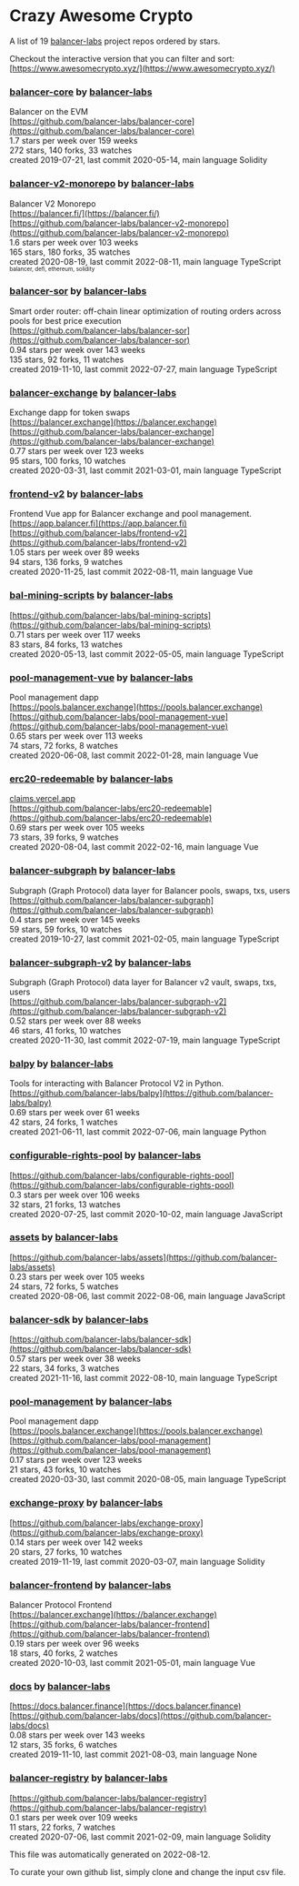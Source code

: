 # Crazy Awesome Crypto
A list of 19 [balancer-labs](https://github.com/balancer-labs) project repos ordered by stars.  

Checkout the interactive version that you can filter and sort: 
[https://www.awesomecrypto.xyz/](https://www.awesomecrypto.xyz/)  


### [balancer-core](https://github.com/balancer-labs/balancer-core) by [balancer-labs](https://github.com/balancer-labs)  
Balancer on the EVM  
[https://github.com/balancer-labs/balancer-core](https://github.com/balancer-labs/balancer-core)  
1.7 stars per week over 159 weeks  
272 stars, 140 forks, 33 watches  
created 2019-07-21, last commit 2020-05-14, main language Solidity  


### [balancer-v2-monorepo](https://github.com/balancer-labs/balancer-v2-monorepo) by [balancer-labs](https://github.com/balancer-labs)  
Balancer V2 Monorepo  
[https://balancer.fi/](https://balancer.fi/)  
[https://github.com/balancer-labs/balancer-v2-monorepo](https://github.com/balancer-labs/balancer-v2-monorepo)  
1.6 stars per week over 103 weeks  
165 stars, 180 forks, 35 watches  
created 2020-08-19, last commit 2022-08-11, main language TypeScript  
<sub><sup>balancer, defi, ethereum, solidity</sup></sub>


### [balancer-sor](https://github.com/balancer-labs/balancer-sor) by [balancer-labs](https://github.com/balancer-labs)  
Smart order router: off-chain linear optimization of routing orders across pools for best price execution  
[https://github.com/balancer-labs/balancer-sor](https://github.com/balancer-labs/balancer-sor)  
0.94 stars per week over 143 weeks  
135 stars, 92 forks, 11 watches  
created 2019-11-10, last commit 2022-07-27, main language TypeScript  


### [balancer-exchange](https://github.com/balancer-labs/balancer-exchange) by [balancer-labs](https://github.com/balancer-labs)  
Exchange dapp for token swaps  
[https://balancer.exchange](https://balancer.exchange)  
[https://github.com/balancer-labs/balancer-exchange](https://github.com/balancer-labs/balancer-exchange)  
0.77 stars per week over 123 weeks  
95 stars, 100 forks, 10 watches  
created 2020-03-31, last commit 2021-03-01, main language TypeScript  


### [frontend-v2](https://github.com/balancer-labs/frontend-v2) by [balancer-labs](https://github.com/balancer-labs)  
Frontend Vue app for Balancer exchange and pool management.  
[https://app.balancer.fi](https://app.balancer.fi)  
[https://github.com/balancer-labs/frontend-v2](https://github.com/balancer-labs/frontend-v2)  
1.05 stars per week over 89 weeks  
94 stars, 136 forks, 9 watches  
created 2020-11-25, last commit 2022-08-11, main language Vue  


### [bal-mining-scripts](https://github.com/balancer-labs/bal-mining-scripts) by [balancer-labs](https://github.com/balancer-labs)  
  
[https://github.com/balancer-labs/bal-mining-scripts](https://github.com/balancer-labs/bal-mining-scripts)  
0.71 stars per week over 117 weeks  
83 stars, 84 forks, 13 watches  
created 2020-05-13, last commit 2022-05-05, main language TypeScript  


### [pool-management-vue](https://github.com/balancer-labs/pool-management-vue) by [balancer-labs](https://github.com/balancer-labs)  
Pool management dapp  
[https://pools.balancer.exchange](https://pools.balancer.exchange)  
[https://github.com/balancer-labs/pool-management-vue](https://github.com/balancer-labs/pool-management-vue)  
0.65 stars per week over 113 weeks  
74 stars, 72 forks, 8 watches  
created 2020-06-08, last commit 2022-01-28, main language Vue  


### [erc20-redeemable](https://github.com/balancer-labs/erc20-redeemable) by [balancer-labs](https://github.com/balancer-labs)  
  
[claims.vercel.app](claims.vercel.app)  
[https://github.com/balancer-labs/erc20-redeemable](https://github.com/balancer-labs/erc20-redeemable)  
0.69 stars per week over 105 weeks  
73 stars, 39 forks, 9 watches  
created 2020-08-04, last commit 2022-02-16, main language Vue  


### [balancer-subgraph](https://github.com/balancer-labs/balancer-subgraph) by [balancer-labs](https://github.com/balancer-labs)  
Subgraph (Graph Protocol) data layer for Balancer pools, swaps, txs, users  
[https://github.com/balancer-labs/balancer-subgraph](https://github.com/balancer-labs/balancer-subgraph)  
0.4 stars per week over 145 weeks  
59 stars, 59 forks, 10 watches  
created 2019-10-27, last commit 2021-02-05, main language TypeScript  


### [balancer-subgraph-v2](https://github.com/balancer-labs/balancer-subgraph-v2) by [balancer-labs](https://github.com/balancer-labs)  
Subgraph (Graph Protocol) data layer for Balancer v2 vault, swaps, txs, users  
[https://github.com/balancer-labs/balancer-subgraph-v2](https://github.com/balancer-labs/balancer-subgraph-v2)  
0.52 stars per week over 88 weeks  
46 stars, 41 forks, 10 watches  
created 2020-11-30, last commit 2022-07-19, main language TypeScript  


### [balpy](https://github.com/balancer-labs/balpy) by [balancer-labs](https://github.com/balancer-labs)  
Tools for interacting with Balancer Protocol V2 in Python.   
[https://github.com/balancer-labs/balpy](https://github.com/balancer-labs/balpy)  
0.69 stars per week over 61 weeks  
42 stars, 24 forks, 1 watches  
created 2021-06-11, last commit 2022-07-06, main language Python  


### [configurable-rights-pool](https://github.com/balancer-labs/configurable-rights-pool) by [balancer-labs](https://github.com/balancer-labs)  
  
[https://github.com/balancer-labs/configurable-rights-pool](https://github.com/balancer-labs/configurable-rights-pool)  
0.3 stars per week over 106 weeks  
32 stars, 21 forks, 13 watches  
created 2020-07-25, last commit 2020-10-02, main language JavaScript  


### [assets](https://github.com/balancer-labs/assets) by [balancer-labs](https://github.com/balancer-labs)  
  
[https://github.com/balancer-labs/assets](https://github.com/balancer-labs/assets)  
0.23 stars per week over 105 weeks  
24 stars, 72 forks, 5 watches  
created 2020-08-06, last commit 2022-08-06, main language JavaScript  


### [balancer-sdk](https://github.com/balancer-labs/balancer-sdk) by [balancer-labs](https://github.com/balancer-labs)  
  
[https://github.com/balancer-labs/balancer-sdk](https://github.com/balancer-labs/balancer-sdk)  
0.57 stars per week over 38 weeks  
22 stars, 34 forks, 3 watches  
created 2021-11-16, last commit 2022-08-10, main language TypeScript  


### [pool-management](https://github.com/balancer-labs/pool-management) by [balancer-labs](https://github.com/balancer-labs)  
Pool management dapp  
[https://pools.balancer.exchange](https://pools.balancer.exchange)  
[https://github.com/balancer-labs/pool-management](https://github.com/balancer-labs/pool-management)  
0.17 stars per week over 123 weeks  
21 stars, 43 forks, 10 watches  
created 2020-03-30, last commit 2020-08-05, main language TypeScript  


### [exchange-proxy](https://github.com/balancer-labs/exchange-proxy) by [balancer-labs](https://github.com/balancer-labs)  
  
[https://github.com/balancer-labs/exchange-proxy](https://github.com/balancer-labs/exchange-proxy)  
0.14 stars per week over 142 weeks  
20 stars, 27 forks, 10 watches  
created 2019-11-19, last commit 2020-03-07, main language Solidity  


### [balancer-frontend](https://github.com/balancer-labs/balancer-frontend) by [balancer-labs](https://github.com/balancer-labs)  
Balancer Protocol Frontend  
[https://balancer.exchange](https://balancer.exchange)  
[https://github.com/balancer-labs/balancer-frontend](https://github.com/balancer-labs/balancer-frontend)  
0.19 stars per week over 96 weeks  
18 stars, 40 forks, 2 watches  
created 2020-10-03, last commit 2021-05-01, main language Vue  


### [docs](https://github.com/balancer-labs/docs) by [balancer-labs](https://github.com/balancer-labs)  
  
[https://docs.balancer.finance](https://docs.balancer.finance)  
[https://github.com/balancer-labs/docs](https://github.com/balancer-labs/docs)  
0.08 stars per week over 143 weeks  
12 stars, 35 forks, 6 watches  
created 2019-11-10, last commit 2021-08-03, main language None  


### [balancer-registry](https://github.com/balancer-labs/balancer-registry) by [balancer-labs](https://github.com/balancer-labs)  
  
[https://github.com/balancer-labs/balancer-registry](https://github.com/balancer-labs/balancer-registry)  
0.1 stars per week over 109 weeks  
11 stars, 22 forks, 7 watches  
created 2020-07-06, last commit 2021-02-09, main language Solidity  


This file was automatically generated on 2022-08-12.  

To curate your own github list, simply clone and change the input csv file.  